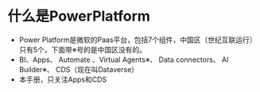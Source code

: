# 什么是PowerPlatform
+ Power Platform是微软的Paas平台，包括7个组件，中国区（世纪互联运行）只有5个，下面带※号的是中国区没有的。
+ BI、Apps、 Automate 、Virtual Agents※、 Data connectors、 AI Builder※、 CDS（现在叫Dataverse）
+ 本手册，只关注Apps和CDS